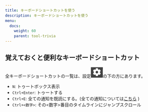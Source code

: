 ```yaml
---
title: キーボードショートカットを使う
description: キーボードショートカットを使う
menu:
  docs:
    weight: 60
    parent: tool-trivia
---
```


## 覚えておくと便利なキーボードショートカット
全キーボードショートカットの一覧は、設定![settings1](https://raw.githubusercontent.com/cutls/TheDeskDocs/master/media/settings1.png)の下の方にあります。
* `N`: トゥートボックス表示
* `Ctrl+Enter`: トゥートする
* `Ctrl+E`: 全ての通知を既読にする。(全ての通知については[こちら](https://docs.thedesk.top/settings/timeline/notif) )
* `Ctrl+<数字>`: その<数字>番目のタイムラインにジャンプスクロール
